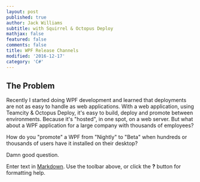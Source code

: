 ```yaml
---
layout: post
published: true
author: Jack Williams
subtitle: with Squirrel & Octopus Deploy
mathjax: false
featured: false
comments: false
title: WPF Release Channels
modified: '2016-12-17'
category: 'C#'
---
```

## The Problem

Recently I started doing WPF development and learned that deployments are not as easy to handle as web applications. With a web application, using Teamcity & Octopus Deploy, it's easy to build, deploy and promote between environments. Because it's "hosted", in one spot, on a web server. But what about a WPF application for a large company with thousands of employees?

How do you "promote" a WPF from "Nightly" to "Beta" when hundreds or thousands of users have it installed on their desktop?

Damn good question.



Enter text in [Markdown](http://daringfireball.net/projects/markdown/). Use the toolbar above, or click the **?** button for formatting help.
